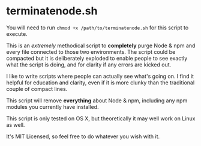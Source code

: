 terminatenode.sh
=======

You will need to run ``` chmod +x /path/to/terminatenode.sh ``` for this script to execute.

This is an *extremely* methodical script to **completely** purge Node & npm and every file connected to those two environments. The script could be compacted but it is deliberately exploded to enable people to see exactly what the script is doing, and for clarity if any errors are kicked out.

I like to write scripts where people can actually see what's going on. I find it helpful for education and clarity, even if it is more clunky than the traditional couple of compact lines.

This script will remove **everything** about Node & npm, including any npm modules you currently have installed.

This script is only tested on OS X, but theoretically it may well work on Linux as well.

It's MIT Licensed, so feel free to do whatever you wish with it.
